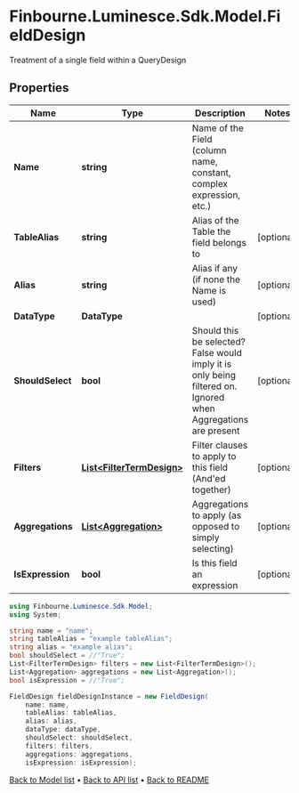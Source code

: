 # Finbourne.Luminesce.Sdk.Model.FieldDesign
Treatment of a single field within a QueryDesign

## Properties

Name | Type | Description | Notes
------------ | ------------- | ------------- | -------------
**Name** | **string** | Name of the Field (column name, constant, complex expression, etc.) | 
**TableAlias** | **string** | Alias of the Table the field belongs to | [optional] 
**Alias** | **string** | Alias if any (if none the Name is used) | [optional] 
**DataType** | **DataType** |  | [optional] 
**ShouldSelect** | **bool** | Should this be selected? False would imply it is only being filtered on.  Ignored when Aggregations are present | [optional] 
**Filters** | [**List&lt;FilterTermDesign&gt;**](FilterTermDesign.md) | Filter clauses to apply to this field (And&#39;ed together) | [optional] 
**Aggregations** | [**List&lt;Aggregation&gt;**](Aggregation.md) | Aggregations to apply (as opposed to simply selecting) | [optional] 
**IsExpression** | **bool** | Is this field an expression | [optional] 

```csharp
using Finbourne.Luminesce.Sdk.Model;
using System;

string name = "name";
string tableAlias = "example tableAlias";
string alias = "example alias";
bool shouldSelect = //"True";
List<FilterTermDesign> filters = new List<FilterTermDesign>();
List<Aggregation> aggregations = new List<Aggregation>();
bool isExpression = //"True";

FieldDesign fieldDesignInstance = new FieldDesign(
    name: name,
    tableAlias: tableAlias,
    alias: alias,
    dataType: dataType,
    shouldSelect: shouldSelect,
    filters: filters,
    aggregations: aggregations,
    isExpression: isExpression);
```

[Back to Model list](../README.md#documentation-for-models) &#8226; [Back to API list](../README.md#documentation-for-api-endpoints) &#8226; [Back to README](../README.md)
